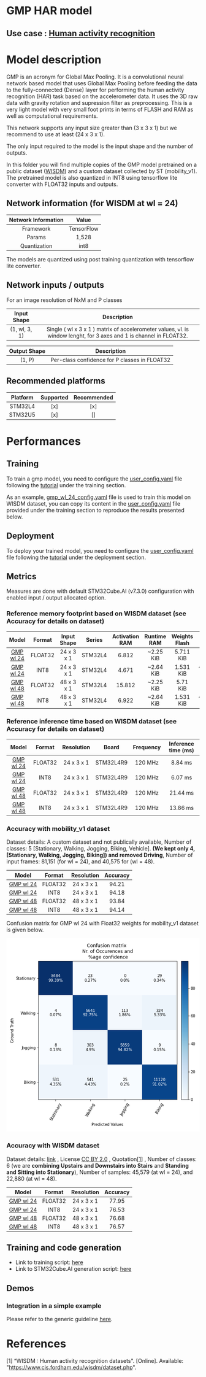 # GMP HAR model

## **Use case** : [Human activity recognition](../../../human_activity_recognition/)

# Model description

GMP is an acronym for Global Max Pooling. It is a convolutional neural network based model that uses Global Max Pooling before feeding the data to the fully-connected (Dense) layer for performing the human activity recognition (HAR) task based on the accelerometer data. It uses the 3D raw data with gravity rotation and supression filter as preprocessing. This is a very light model with very small foot prints in terms of FLASH and RAM as well as computational requirements.

This network supports any input size greater than (3 x 3 x 1) but we recommend to use at least (24 x 3 x 1).

The only input required to the model is the input shape and the number of outputs.

In this folder you will find multiple copies of the GMP model pretrained on a public dataset ([WISDM](https://www.cis.fordham.edu/wisdm/dataset.php)) and a custom dataset collected by ST  (mobility_v1). The pretrained model is also quantized in INT8 using tensorflow lite converter with FLOAT32 inputs and outputs.

## Network information (for WISDM at wl = 24)


| Network Information     |  Value          |
|:-----------------------:|:---------------:|
|  Framework              | TensorFlow      |
|  Params                 | 1,528           |
|  Quantization           | int8            |

The models are quantized using post training quantization with tensorflow lite converter.


## Network inputs / outputs


For an image resolution of NxM and P classes

| Input Shape | Description |
| :----:| :-----------: |
| (1, wl, 3, 1) | Single ( wl x 3 x 1 ) matrix of accelerometer values, `wl` is window lenght, for 3 axes and 1 is channel in FLOAT32.|

| Output Shape | Description |
| :----:| :-----------: |
| (1, P) | Per-class confidence for P classes in FLOAT32|


## Recommended platforms


| Platform | Supported | Recommended |
|:--------:|:---------:|:-----------:|
| STM32L4  |    [x]    |      [x]    |
| STM32U5  |    [x]    |      []     |


# Performances
## Training


To train a gmp model, you need to configure the [user_config.yaml](../../scripts/training/user_config.yaml) file following the [tutorial](../../scripts/training/README.md) under the training section.

As an example, [gmp_wl_24_config.yaml](../gmp/ST_pretrainedmodel_public_dataset/WISDM/gmp_wl_24/gmp_wl_24_config.yaml) file is used to train this model on WISDM dataset, you can copy its content in the [user_config.yaml](../../scripts/training/user_config.yaml) file provided under the training section to reproduce the results presented below. 

## Deployment

To deploy your trained model, you need to configure the [user_config.yaml](../../scripts/deployment/user_config.yaml) file following the [tutorial](../../scripts/deployment/README.md) under the deployment section.


## Metrics


Measures are done with default STM32Cube.AI (v7.3.0) configuration with enabled input / output allocated option.


### Reference memory footprint based on WISDM dataset (see Accuracy for details on dataset)


| Model             | Format | Input Shape | Series  | Activation RAM | Runtime RAM | Weights Flash | Code Flash | Total RAM   | Total Flash |
|:-----------------:|:------:|:-----------:|:-------:|:--------------:|:-----------:|:-------------:|:----------:|:-----------:|:-----------:|
| [GMP wl 24](ST_pretrainedmodel_public_dataset/WISDM/gmp_wl_24/gmp_wl_24.h5) | FLOAT32   | 24 x 3 x 1    | STM32L4 | 6.812     | ~2.25 KiB       | 5.711 KiB    | ~18.67 KiB       |  9.06 KiB   | 24.38 KiB  |
| [GMP wl 24](ST_pretrainedmodel_public_dataset/WISDM/gmp_wl_24/gmp_wl_24_int8.tflite) | INT8   | 24 x 3 x 1    | STM32L4 | 4.671    | ~2.64 KiB       | 1.531 KiB    | ~34.164 KiB       |  7.31 KiB   | 35.69 KiB  |
| [GMP wl 48](ST_pretrainedmodel_public_dataset/WISDM/gmp_wl_48/gmp_wl_48.h5) | FLOAT32   | 48 x 3 x 1    | STM32L4 | 15.812    | ~2.25 KiB       | 5.71 KiB     | ~18.67 KiB       |  18.62 KiB   | 24.38 KiB  |
| [GMP wl 48](ST_pretrainedmodel_public_dataset/WISDM/gmp_wl_48/gmp_wl_48_int8.tflite) | INT8   | 48 x 3 x 1    | STM32L4 | 6.922    | ~2.64 KiB       | 1.531 KiB    | ~34.156 KiB       |  9.562 KiB   | 35.68 KiB  |



### Reference inference time based on WISDM dataset (see Accuracy for details on dataset)


| Model             | Format | Resolution | Board            |   Frequency   | Inference time (ms) |
|:-----------------:|:------:|:----------:|:----------------:|:-------------:|:-------------------:|
| [GMP wl 24](ST_pretrainedmodel_public_dataset/WISDM/gmp_wl_24/gmp_wl_24.h5) | FLOAT32   | 24 x 3 x 1    | STM32L4R9 | 120 MHz       |    8.84  ms       |
| [GMP wl 24](ST_pretrainedmodel_public_dataset/WISDM/gmp_wl_24/gmp_wl_24_int8.tflite) | INT8   | 24 x 3 x 1    | STM32L4R9 | 120 MHz       |     6.07 ms       |
| [GMP wl 48](ST_pretrainedmodel_public_dataset/WISDM/gmp_wl_48/gmp_wl_48.h5) | FLOAT32   | 24 x 3 x 1    | STM32L4R9 | 120 MHz       |    21.44  ms       |
| [GMP wl 48](ST_pretrainedmodel_public_dataset/WISDM/gmp_wl_48/gmp_wl_48_int8.tflite) | INT8   | 24 x 3 x 1    | STM32L4R9 | 120 MHz       |     13.86 ms       |


### Accuracy with mobility_v1 dataset


Dataset details: A custom dataset and not publically available, Number of classes: 5 [Stationary, Walking, Jogging, Biking, Vehicle]. **(We kept only 4, [Stationary, Walking, Jogging, Biking]) and removed Driving**, Number of input frames:  81,151 (for wl = 24), and 40,575 for (wl = 48).


| Model | Format | Resolution | Accuracy |
|:-----------------:|:------:|:----------:|:----------------:|
| [GMP wl 24](./ST_pretrainedmodel_custom_dataset/mobility_v1/gmp_wl_24/gmp_wl_24.h5) | FLOAT32   | 24 x 3 x 1    | 94.21     |
| [GMP wl 24](./ST_pretrainedmodel_custom_dataset/mobility_v1/gmp_wl_24/gmp_wl_24_int8.tflite) | INT8   | 24 x 3 x 1    | 94.18 |
| [GMP wl 48](./ST_pretrainedmodel_custom_dataset/mobility_v1/gmp_wl_48/gmp_wl_48.h5) | FLOAT32   | 48 x 3 x 1    | 93.84   |
| [GMP wl 48](./ST_pretrainedmodel_custom_dataset/mobility_v1/gmp_wl_48/gmp_wl_48_int8.tflite) | INT8   | 48 x 3 x 1    | 94.14    |


Confusion matrix for GMP wl 24 with Float32 weights for mobility_v1 dataset is given below.

![plot](../../scripts/training/doc/img/mobility_v1/gmp_wl_24_confusion_matrix.png)

### Accuracy with WISDM dataset


Dataset details: [link](([WISDM](https://www.cis.fordham.edu/wisdm/dataset.php))) , License [CC BY 2.0](https://creativecommons.org/licenses/by/2.0/) , Quotation[[1]](#1) , Number of classes: 6 (we are **combining Upstairs and Downstairs into Stairs** and **Standing and Sitting into Stationary**), Number of samples: 45,579 (at wl = 24), and 22,880 (at wl = 48).

| Model | Format | Resolution |  Accuracy |
|:-----------------:|:------:|:----------:|:----------------:|
| [GMP wl 24](ST_pretrainedmodel_public_dataset/WISDM/gmp_wl_24/gmp_wl_24.h5) | FLOAT32   | 24 x 3 x 1    | 77.95     |
| [GMP wl 24](ST_pretrainedmodel_public_dataset/WISDM/gmp_wl_24/gmp_wl_24_int8.tflite) | INT8   | 24 x 3 x 1    | 76.53 |
| [GMP wl 48](ST_pretrainedmodel_public_dataset/WISDM/gmp_wl_48/gmp_wl_48.h5) | FLOAT32   | 48 x 3 x 1    | 76.68   |
| [GMP wl 48](ST_pretrainedmodel_public_dataset/WISDM/gmp_wl_48/gmp_wl_48_int8.tflite) | INT8   | 48 x 3 x 1    | 76.57    |


## Training and code generation


- Link to training script: [here](../../scripts/training/README.md)
- Link to STM32Cube.AI generation script: [here](../../scripts/deployment/README.md)


## Demos
### Integration in a simple example

Please refer to the generic guideline [here](../../scripts/deployment/README.md).



# References

<a id="1">[1]</a>
“WISDM : Human activity recognition datasets". [Online]. Available: "https://www.cis.fordham.edu/wisdm/dataset.php".
